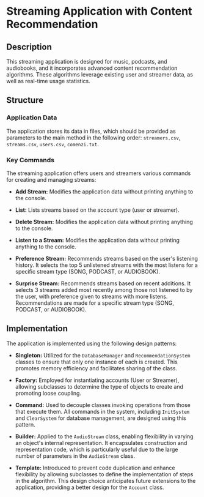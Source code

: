 # Streaming Application with Content Recommendation

## Description

This streaming application is designed for music, podcasts, and audiobooks, and it incorporates advanced content recommendation algorithms. These algorithms leverage existing user and streamer data, as well as real-time usage statistics.

## Structure

### Application Data

The application stores its data in files, which should be provided as parameters to the main method in the following order: `streamers.csv`, `streams.csv`, `users.csv`, `comenzi.txt`.

### Key Commands

The streaming application offers users and streamers various commands for creating and managing streams:

- **Add Stream:** Modifies the application data without printing anything to the console.

- **List:** Lists streams based on the account type (user or streamer).

- **Delete Stream:** Modifies the application data without printing anything to the console.

- **Listen to a Stream:** Modifies the application data without printing anything to the console.

- **Preference Stream:** Recommends streams based on the user's listening history. It selects the top 5 unlistened streams with the most listens for a specific stream type (SONG, PODCAST, or AUDIOBOOK).

- **Surprise Stream:** Recommends streams based on recent additions. It selects 3 streams added most recently among those not listened to by the user, with preference given to streams with more listens. Recommendations are made for a specific stream type (SONG, PODCAST, or AUDIOBOOK).

## Implementation

The application is implemented using the following design patterns:

- **Singleton:** Utilized for the `DatabaseManager` and `RecommendationSystem` classes to ensure that only one instance of each is created. This promotes memory efficiency and facilitates sharing of the class.

- **Factory:** Employed for instantiating accounts (User or Streamer), allowing subclasses to determine the type of objects to create and promoting loose coupling.

- **Command:** Used to decouple classes invoking operations from those that execute them. All commands in the system, including `InitSystem` and `ClearSystem` for database management, are designed using this pattern.

- **Builder:** Applied to the `AudioStream` class, enabling flexibility in varying an object's internal representation. It encapsulates construction and representation code, which is particularly useful due to the large number of parameters in the `AudioStream` class.

- **Template:** Introduced to prevent code duplication and enhance flexibility by allowing subclasses to define the implementation of steps in the algorithm. This design choice anticipates future extensions to the application, providing a better design for the `Account` class.

